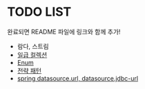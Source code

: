 # TODO LIST
완료되면 README 파일에 링크와 함께 추가!
* 람다, 스트림
* [일급 컬렉션](https://jojoldu.tistory.com/412)
* [Enum](https://woowabros.github.io/tools/2017/07/10/java-enum-uses.html)
* [전략 패턴](https://victorydntmd.tistory.com/292)
* [spring datasource.url, datasource.jdbc-url](https://jojoldu.tistory.com/296)